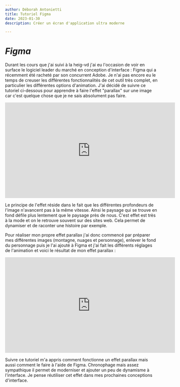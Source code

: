 ```yaml
---
author: Déborah Antonietti
title: Tutoriel Figma
date: 2023-01-30
description: Créer un écran d'application ultra moderne 

---
```

<h1> <i class="fa-brands fa-figma"> Figma</i></h1>


Durant les cours que j'ai suivi à la heig-vd j'ai eu l'occasion de voir en surface le logiciel leader du marché en conception d'interface : Figma qui a récemment été racheté par son concurrent Adobe. Je n'ai pas encore eu le temps de creuser les différentes fonctionnalités de cet outil très complet, en particulier les différentes options d'animation. J'ai décidé de suivre ce tutoriel ci-dessous pour apprendre à faire l'effet "parallax" sur une image car c'est quelque chose que je ne sais absolument pas faire.


<iframe width="560" height="315" src="https://www.youtube.com/embed/XmNGjHcKhyY" frameborder="0" allow="accelerometer; autoplay; encrypted-media; gyroscope; picture-in- picture" allowfullscreen></iframe>


Le principe de l'effet réside dans le fait que les différentes profondeurs de l'image n'avancent pas à la même vitesse. Ainsi le paysage qui se trouve en fond défile plus lentement que le paysage près de nous. C'est effet est très à la mode et on le retrouve souvent sur des sites web. Cela permet de dynamiser et de raconter une histoire par exemple. 

Pour réaliser mon propre effet parallax j'ai donc commencé par préparer mes différentes images (montagne, nuages et personnage), enlever le fond du personnage puis je l'ai ajouté à Figma et j'ai fait les différents réglages de l'animation et voici le résultat de mon effet parallax :

<iframe width="560" height="315" src="https://www.youtube.com/embed/2vnr99PR5zE" frameborder="0" allow="accelerometer; autoplay; encrypted-media; gyroscope; picture-in-picture" allowfullscreen></iframe>

Suivre ce tutoriel m'a appris comment fonctionne un effet parallax mais aussi comment le faire à l'aide de Figma. Chronophage mais assez sympathique il permet de moderniser et ajouter un peu de dynamisme à l'interface. Je pense réutiliser cet effet dans mes prochaines conceptions d'interface.
